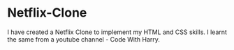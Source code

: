# Netflix-Clone
I have created a Netflix Clone to implement my HTML and CSS skills. I learnt the same from a youtube channel - Code With Harry.
